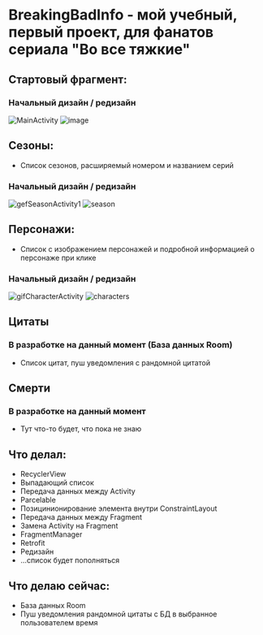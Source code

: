 # BreakingBadInfo - мой учебный, первый проект, для фанатов сериала "Во все тяжкие"
## Стартовый фрагмент:
### Начальный дизайн / редизайн

![MainActivity](https://user-images.githubusercontent.com/104390065/173086304-fc0f7f7c-3528-42ca-ad36-e0ad8bc32336.PNG)
![image](https://user-images.githubusercontent.com/104390065/196785552-1d66830d-3c56-4205-ae38-4ef267c64fd7.png)

## Сезоны:
* Список сезонов, расширяемый номером и названием серий
### Начальный дизайн / редизайн

![gefSeasonActivity1](https://user-images.githubusercontent.com/104390065/173089540-f21199fb-5636-432f-ac6c-2e695692e063.gif)
![season](https://user-images.githubusercontent.com/104390065/196785867-60f8ad7b-9554-4301-a6cf-f6ed42d8e241.gif)

## Персонажи:
* Список с изображением персонажей и подробной информацией о персонаже при клике
### Начальный дизайн / редизайн

![gifCharacterActivity](https://user-images.githubusercontent.com/104390065/173089939-2ac86477-cf25-46ba-9779-424404e927c0.gif)
![characters](https://user-images.githubusercontent.com/104390065/196787228-034fb948-41ce-4b3c-91e4-ab3c2938cd89.gif)

## Цитаты
### В разработке на данный момент (База данных Room)
* Список цитат, пуш уведомления с рандомной цитатой

## Смерти
### В разработке на данный момент
* Тут что-то будет, что пока не знаю

## Что делал:
* RecyclerView
* Выпадающий список
* Передача данных между Activity
* Parcelable
* Позицинионирование элемента внутри ConstraintLayout
* Передача данных между Fragment
* Замена Activity на Fragment
* FragmentManager
* Retrofit
* Редизайн
* ...список будет пополняться

## Что делаю сейчас:
* База данных Room
* Пуш уведомления рандомной цитаты с БД в выбранное пользователем время
